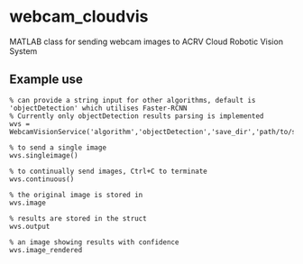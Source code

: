 # webcam_cloudvis
MATLAB class for sending webcam images to ACRV Cloud Robotic Vision System

## Example use

```
% can provide a string input for other algorithms, default is 'objectDetection' which utilises Faster-RCNN
% Currently only objectDetection results parsing is implemented
wvs = WebcamVisionService('algorithm','objectDetection','save_dir','path/to/save/dir'); 

% to send a single image
wvs.singleimage()

% to continually send images, Ctrl+C to terminate
wvs.continuous()

% the original image is stored in
wvs.image

% results are stored in the struct
wvs.output

% an image showing results with confidence
wvs.image_rendered
```
